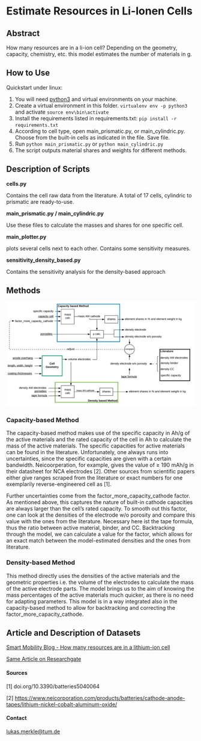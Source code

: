 # Estimate Resources in Li-Ionen Cells


## Abstract
How many resources are in a li-ion cell? Depending on the geometry, capacity, chemistry, etc. 
this model estimates the number of materials in g.

## How to Use
Quickstart under linux:

1. You will need [python3](https://www.python.org/) and virtual environments on your machine.
1. Create a virtual environment in this folder. `virtualenv env -p python3` and activate `source env\bin\activate`
1. Install the requirements listed in requirements.txt: `pip install -r requirements.txt`
1. According to cell type, open main_prismatic.py, or main_cylindric.py. Choose from the built-in cells as indicated in the file. Save file.
1. Run `python main_prismatic.py` or `python main_cylindric.py`
1. The script outputs material shares and weights for different methods. 

## Description of Scripts
**cells.py**

Contains the cell raw data from the literature. A total of 17 cells, cylindric to prismatic are ready-to-use.

**main_prismatic.py / main_cylindric.py**

Use these files to calculate the masses and shares for one specific cell.

**main_plotter.py**

plots several cells next to each other. Contains some sensitivity measures.

**sensitivity_density_based.py**

Contains the sensitivity analysis for the density-based approach

## Methods
![Setup](/images/blocks.png)

### Capacity-based Method

The capacity-based method makes use of the specific capacity in Ah/g of the active materials and the rated capacity of the cell in Ah to calculate the mass of the active materials. The specific capacities for active materials can be found in the literature. Unfortunately, one always runs into uncertainties, since the specific capacities are given with a certain bandwidth. Neicoorperation, for example, gives the value of ≥ 190 mAh/g in their datasheet for NCA electrodes [2]. Other sources from scientific papers either give ranges scraped from the literature or exact numbers for one exemplarily reverse-engineered cell as [1].

Further uncertainties come from the factor_more_capacity_cathode factor. As mentioned above, this captures the nature of built-in cathode capacities are always larger than the cell’s rated capacity. To smooth out this factor, one can look at the densities of the electrode w/o porosity and compare this value with the ones from the literature. Necessary here ist the tape formula, thus the ratio between active material, binder, and CC. Backtracking through the model, we can calculate a value for the factor, which allows for an exact match between the model-estimated densities and the ones from literature.

### Density-based Method

This method directly uses the densities of the active materials and the geometric properties i.e. the volume of the electrodes to calculate the mass of the active electrode parts. The model brings us to the aim of knowing the mass percentages of the active materials much quicker, as there is no need for adapting parameters. This model is in a way integrated also in the capacity-based method to allow for backtracking and correcting the factor_more_capacity_cathode.

## Article and Description of Datasets
[Smart Mobility Blog - How many resources are in a lithium-ion cell](https://smarte-mobilitaet-blog.ftm.mw.tum.de/index.php/2020/04/02/how-many-resources-are-inside-of-a-lithium-ion-cell/)

[Same Article on Researchgate](https://www.researchgate.net/publication/340870640_Resources_in_a_lithium-ion_cell)


#### Sources
[1] doi.org/10.3390/batteries5040064

[2] https://www.neicorporation.com/products/batteries/cathode-anode-tapes/lithium-nickel-cobalt-aluminum-oxide/


#### Contact
lukas.merkle@tum.de
